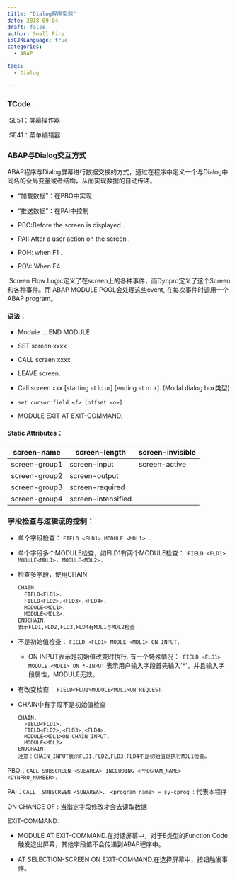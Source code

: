 ```yaml
---
title: "Dialog程序实例"
date: 2018-09-04
draft: false
author: Small Fire
isCJKLanguage: true
categories: 
  - ABAP

tags: 
  - Dialog

---
```


### TCode

​	SE51：屏幕操作器

​	SE41：菜单编辑器

### ABAP与Dialog交互方式

​	ABAP程序与Dialog屏幕进行数据交换的方式，通过在程序中定义一个与Dialog中同名的全局变量或者结构，从而实现数据的自动传递。

- “加载数据”：在PBO中实现

- “推送数据”：在PAI中控制

- PBO:Before the screen is displayed
  . 

- PAI: After a user action on the screen
  . 

- POH: when F1
  . 

- POV: When F4

​	Screen Flow Logic定义了在screen上的各种事件，而Dynpro定义了这个Screen和各种事件。而 ABAP MODULE POOL会处理这些event, 在每次事件时调用一个ABAP program。

#### 语法：

- Module  ...  END MODULE 

- SET screen xxxx  

- CALL screen xxxx

- 
  LEAVE screen.          

- Call screen xxx   [starting at lc ur]
   [ending at rc lr].   (Modal dialog box类型)

- `set cursor field <f> [offset <o>]  `
- MODULE EXIT AT EXIT-COMMAND.

#### Static Attributes：

| screen-name   | screen-length      | screen-invisible |
| ------------- | ------------------ | ---------------- |
| screen-group1 | screen-input       | screen-active    |
| screen-group2 | screen-output      |                  |
| screen-group3 | screen-required    |                  |
| screen-group4 | screen-intensified |                  |

### 字段检查与逻辑流的控制：

- 单个字段检查： `FIELD <FLD1> MODULE <MDL1> .`

- 单个字段多个MODULE检查，如FLD1有两个MODULE检查：` FIELD <FLD1> MODULE<MDL1>.
  MODULE<MDL2>.`

- 检查多字段，使用CHAIN

  ```JSP
  CHAIN.
    FIELD<FLD1>.
    FIELD<FLD2>,<FLD3>,<FLD4>.
    MODULE<MDL1>.
    MODULE<MDL2>.
  ENDCHAIN.
  表示FLD1,FLD2,FLD3,FLD4有MDL1与MDL2检查
  ```

- 不是初始值检查：
  `FIELD <FLD1> MODLE <MDL1> ON INPUT.`
  - ON INPUT表示是初始值改变时执行.
    有一个特殊情况：` FIELD <FLD1> MODULE <MDL1> ON *-INPUT`
    表示用户输入字段首先输入'*'，并且输入字段属性，MODULE无效。

- 有改变检查：
  `FIELD<FLD1>MODULE<MDL1>ON REQUEST.`

- CHAIN中有字段不是初始值检查

  ```JS
  CHAIN.
    FIELD<FLD1>.
    FIELD<FLD2>,<FLD3>,<FLD4>.
    MODULE<MDL1>ON CHAIN_INPUT.
    MODULE<MDL2>.
  ENDCHAIN.
  注意：CHAIN_INPUT表示FLD1,FLD2,FLD3,FLD4不是初始值是执行MDL1检查。
  ```

PBO：`CALL SUBSCREEN <SUBAREA> INCLUDING <PROGRAM_NAME> <DYNPRO_NUMBER>.`

PAI：`CALL  SUBSCREEN <SUBAREA>. `    `<program_name> = sy-cprog `: 代表本程序

ON CHANGE OF : 当指定字段修改才会去读取数据

EXIT-COMMAND:

- MODULE <mod> AT EXIT-COMMAND.在对话屏幕中，对于E类型的Function Code触发退出屏幕，其他字段值不会传递到ABAP程序中。

- AT SELECTION-SCREEN ON EXIT-COMMAND.在选择屏幕中，按钮触发事件。



